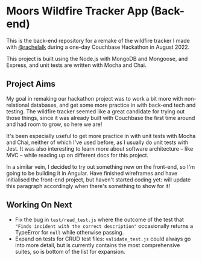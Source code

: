 # Moors Wildfire Tracker App (Back-end)

This is the back-end repository for a remake of the wildfire tracker I made with [@rachelalk](https://github.com/rachelalk) during a one-day Couchbase Hackathon in August 2022.

This project is built using the Node.js with MongoDB and Mongoose, and Express, and unit tests are written with Mocha and Chai.

## Project Aims

My goal in remaking our hackathon project was to work a bit more with non-relational databases, and get some more practice in with back-end tech and testing. The wildfire tracker seemed like a great candidate for trying out those things, since it was already built with Couchbase the first time around and had room to grow, so here we are!

It's been especially useful to get more practice in with unit tests with Mocha and Chai, neither of which I've used before, as I usually do unit tests with Jest. It was also interesting to learn more about software architecture – like MVC – while reading up on different docs for this project.

In a similar vein, I decided to try out something new on the front-end, so I'm going to be building it in Angular. Have finished wireframes and have initialised the front-end project, but haven't started coding yet: will update this paragraph accordingly when there's something to show for it!

## Working On Next

- Fix the bug in `test/read_test.js` where the outcome of the test that `"Finds incident with the correct description"` occasionally returns a TypeError for `null` while otherwise passing.
- Expand on tests for CRUD test files: `validate_test.js` could always go into more detail, but is currently contains the most comprehensive suites, so is bottom of the list for expansion.
